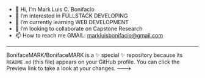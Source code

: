 - 👋 Hi, I’m Mark Luis C. Bonifacio 
- 👀 I’m interested in FULLSTACK DEVELOPING
- 🌱 I’m currently learning WEB DEVELOPMENT
- 💞️ I’m looking to collaborate on Capstone Research
- 📫 How to reach me GMAIL: markluisbonifacio@gmail.com
  
---
BonifaceMARK/BonifaceMARK is a ✨ special ✨ repository because its `README.md` (this file) appears on your GitHub profile.
You can click the Preview link to take a look at your changes.
--->
